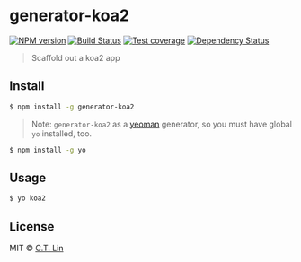 # generator-koa2

[![NPM version][npm-image]][npm-url]
[![Build Status][travis-image]][travis-url]
[![Test coverage][coveralls-image]][coveralls-url]
[![Dependency Status][david_img]][david_site]

> Scaffold out a koa2 app

## Install

```sh
$ npm install -g generator-koa2
```

> Note: `generator-koa2` as a [yeoman](http://yeoman.io/) generator, so you must have global `yo` installed, too.

```sh
$ npm install -g yo
```

## Usage

```sh
$ yo koa2
```

## License

MIT © [C.T. Lin](https://github.com/chentsulin)

[npm-image]: https://badge.fury.io/js/generator-koa2.svg
[npm-url]: https://npmjs.org/package/generator-koa2
[travis-image]: https://travis-ci.org/chentsulin/generator-koa2.svg
[travis-url]: https://travis-ci.org/chentsulin/generator-koa2
[coveralls-image]: https://coveralls.io/repos/chentsulin/generator-koa2/badge.svg?branch=master&service=github
[coveralls-url]: https://coveralls.io/r/chentsulin/generator-koa2?branch=master
[david_img]: https://david-dm.org/chentsulin/generator-koa2.svg
[david_site]: https://david-dm.org/chentsulin/generator-koa2
